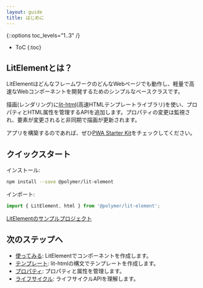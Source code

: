 ```yaml
---
layout: guide
title: はじめに
---
```


{::options toc_levels="1..3" /}
* ToC
{:toc}

<!-- original:
## What is LitElement?

LitElement is a simple base class for creating fast, lightweight web components that work in any web page with any framework.

LitElement uses [lit-html](https://lit-html.polymer-project.org/) to render into shadow DOM, and adds API to manage properties and attributes. Properties are observed by default, and elements update asynchronously when their properties change.

To build an app out of LitElement components, check out [PWA Starter Kit](https://pwa-starter-kit.polymer-project.org/).

## Quick start

Install:

```bash
npm install --save lit-element
```

Import:

```js
import { LitElement, html } from 'lit-element';
```

[Download a sample LitElement project](https://github.com/PolymerLabs/start-lit-element).

## Next steps

* [Getting Started](/guide/start): Set up LitElement and create a component.
* [Templates](/guide/templates): Write templates with lit-html syntax.
* [Properties](/guide/properties): Manage properties and attributes.
* [Lifecycle](/guide/lifecycle): Work with the LitElement lifecycle API.

-->
## LitElementとは？

LitElementはどんなフレームワークのどんなWebページでも動作し、軽量で高速なWebコンポーネントを開発するためのシンプルなベースクラスです。

描画(レンダリング)に[lit-html](https://lit-html.polymer-jp.org/)(高速HTMLテンプレートライブラリ)を使い、プロパティとHTML属性を管理するAPIを追加します。プロパティの変更は監視され、要素が変更されると非同期で描画が更新されます。

アプリを構築するのであれば、ぜひ[PWA Starter Kit](https://pwa-starter-kit.polymer-jp.org/)をチェックしてください。

## クイックスタート

インストール:

```bash
npm install --save @polymer/lit-element
```

インポート:

```js
import { LitElement, html } from '@polymer/lit-element';
```

[LitElementのサンプルプロジェクト](https://github.com/PolymerLabs/start-lit-element)

## 次のステップへ

* [使ってみる](/guide/start): LitElementでコンポーネントを作成します。
* [テンプレート](/guide/templates): lit-htmlの構文でテンプレートを作成します。
* [プロパティ](/guide/properties): プロパティと属性を管理します。
* [ライフサイクル](/guide/lifecycle): ライフサイクルAPIを理解します。

